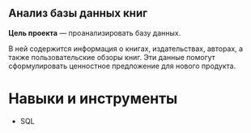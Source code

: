 
## Анализ базы данных книг

**Цель проекта** — проанализировать базу данных. 

В ней содержится информация о книгах, издательствах, авторах, а также пользовательские обзоры книг. Эти данные помогут сформулировать ценностное предложение для нового продукта.

# Навыки и инструменты
* SQL
